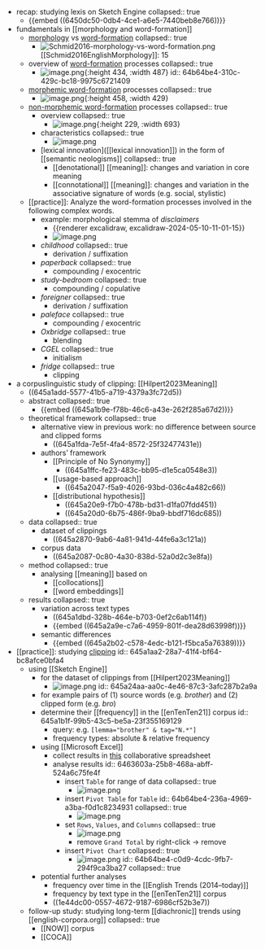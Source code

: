 - recap: studying lexis on Sketch Engine
  collapsed:: true
	- {{embed ((6450dc50-0db4-4ce1-a6e5-7440beb8e766))}}
- fundamentals in [[morphology and word-formation]]
	- [morphology]([[morphology]]) vs [word-formation]([[word-formation]])
	  collapsed:: true
		- ![Schmid2016-morphology-vs-word-formation.png](../assets/Schmid2016-morphology-vs-word-formation_1683625984509_0.png)
		  [[Schmid2016EnglishMorphology]]: 15
	- overview of [word-formation]([[word-formation]]) processes
	  collapsed:: true
		- ![image.png](../assets/image_1683626111160_0.png){:height 434, :width 487}
		  id:: 64b64be4-310c-429c-bc18-9975c6721409
	- [morphemic word-formation]([[word-formation/morphemic]]) processes
	  collapsed:: true
		- ![image.png](../assets/image_1683626164237_0.png){:height 458, :width 429}
	- [non-morphemic word-formation]([[word-formation/non-morphemic]]) processes
	  collapsed:: true
		- overview
		  collapsed:: true
			- ![image.png](../assets/image_1683626221693_0.png){:height 229, :width 693}
		- characteristics
		  collapsed:: true
			- ![image.png](../assets/image_1683626362589_0.png)
		- [lexical innovation]([[lexical innovation]]) in the form of [[semantic neologisms]]
		  collapsed:: true
			- [[denotational]] [[meaning]]: changes and variation in core meaning
			- [[connotational]] [[meaning]]: changes and variation in the associative signature of words (e.g. social, stylistic)
	- [[practice]]: Analyze the word-formation processes involved in the following complex words.
		- example: morphological stemma of *disclaimers*
			- {{renderer excalidraw, excalidraw-2024-05-10-11-01-15}}
			- ![image.png](../assets/image_1715356109774_0.png)
		- *childhood*
		  collapsed:: true
			- derivation / suffixation
		- *paperback*
		  collapsed:: true
			- compounding / exocentric
		- *study-bedroom*
		  collapsed:: true
			- compounding / copulative
		- *foreigner*
		  collapsed:: true
			- derivation / suffixation
		- *paleface*
		  collapsed:: true
			- compounding / exocentric
		- *Oxbridge*
		  collapsed:: true
			- blending
		- *CGEL*
		  collapsed:: true
			- initialism
		- *fridge*
		  collapsed:: true
			- clipping
- a corpuslinguistic study of clipping: [[Hilpert2023Meaning]]
	- ((645a1add-5577-41b5-a719-4379a3fc72d5))
	- abstract
	  collapsed:: true
		- {{embed ((645a1b9e-f78b-46c6-a43e-262f285a67d2))}}
	- theoretical framework
	  collapsed:: true
		- alternative view in previous work: no difference between source and clipped forms
			- ((645a1fda-7e5f-4fa4-8572-25f32477431e))
		- authors’ framework
			- [[Principle of No Synonymy]]
				- ((645a1ffc-fe23-483c-bb95-d1e5ca0548e3))
			- [[usage-based approach]]
				- ((645a2047-f5a9-4026-93bd-036c4a482c66))
			- [[distributional hypothesis]]
				- ((645a20e9-f7b0-478b-bd31-d1fa07fdd451))
				- ((645a20d0-6b75-486f-9ba9-bbdf716dc685))
	- data
	  collapsed:: true
		- dataset of clippings
			- ((645a2870-9ab6-4a81-941d-44fe6a3c121a))
		- corpus data
			- ((645a2087-0c80-4a30-838d-52a0d2c3e8fa))
	- method
	  collapsed:: true
		- analysing [[meaning]] based on
			- [[collocations]]
			- [[word embeddings]]
	- results
	  collapsed:: true
		- variation across text types
			- ((645a1dbd-328b-464e-b703-0ef2c6ab114f))
			- {{embed ((645a2a9e-c7a6-4959-801f-dea28d63998f))}}
		- semantic differences
			- {{embed ((645a2b02-c578-4edc-b121-f5bca5a76389))}}
- [[practice]]: studying [clipping]([[clipping]])
  id:: 645a1aa2-28a7-41f4-bf64-bc8afce0bfa4
	- using [[Sketch Engine]]
		- for the dataset of clippings from [[Hilpert2023Meaning]]
			- ![image.png](../assets/image_1683629476811_0.png)
			  id:: 645a24aa-aa0c-4e46-87c3-3afc287b2a9a
		- for example pairs of (1) source words (e.g. *brother*) and (2) clipped form (e.g. *bro*)
		- determine their [[frequency]] in the [[enTenTen21]] corpus
		  id:: 645a1b1f-99b5-43c5-be5a-23f355169129
			- query: e.g. `[lemma="brother" & tag="N.*"]`
			- frequency types: absolute & relative frequency
		- using [[Microsoft Excel]]
			- collect results in [this](https://1drv.ms/x/s!AvkgNVl9yS6aokEnvVJ0U1qeQYe4) collaborative spreadsheet
			- analyse results
			  id:: 6463603a-25b8-468a-abff-524a6c75fe4f
				- insert `Table` for range of data
				  collapsed:: true
					- ![image.png](../assets/image_1684234466654_0.png)
				- insert `Pivot Table` for `Table`
				  id:: 64b64be4-236a-4969-a3ba-f0d1c8234931
				  collapsed:: true
					- ![image.png](../assets/image_1684234677459_0.png)
				- set `Rows`, `Values`, and `Columns`
				  collapsed:: true
					- ![image.png](../assets/image_1684234987239_0.png)
					- remove `Grand Total` by right-click → remove
				- insert `Pivot Chart`
				  collapsed:: true
					- ![image.png](../assets/image_1684235134140_0.png)
					  id:: 64b64be4-c0d9-4cdc-9fb7-294f9ca3ba27
					  collapsed:: true
		- potential further analyses
			- frequency over time in the [[English Trends (2014–today)]]
			- frequency by text type in the [[enTenTen21]] corpus
			- ((1e44dc00-0557-4672-9187-6986cf52b3e7))
	- follow-up study: studying long-term [[diachronic]] trends using [[english-corpora.org]]
	  collapsed:: true
		- [[NOW]] corpus
		- [[COCA]]
